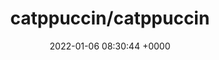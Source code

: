 ---
title: "catppuccin/catppuccin"
link: "https://github.com/catppuccin/catppuccin"
date: "2022-01-06 08:30:44 +0000"
description: "😸 Soothing pastel theme for the high-spirited!"
category: "github"
---